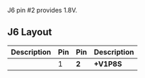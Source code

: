 J6 pin #2 provides 1.8V.

## J6 Layout
| Description | Pin | Pin | Description |
|------------:|-----|-----|:------------|
|             |  1  |**2**|**+V1P8S**   |
